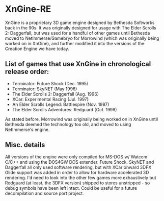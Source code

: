 # XnGine-RE

XnGine is a proprietary 3D game engine designed by Bethesda Softworks back in the 90s. 
It was originally designed for usage with The Elder Scrolls 2: Daggerfall, but was used for a handful of other games until Bethesda moved to NetImmerse/Gamebryo for Morrowind (which was originally being worked on in XnGine), and further modified it into the versions of the Creation Engine we have today.

## List of games that use XnGine in chronological release order:

- Terminator: Future Shock (Dec. 1995)
- Terminator: SkyNET (May 1996)
- The Elder Scrolls 2: Daggerfall (Aug. 1996)
- XCar: Experimental Racing (Jul. 1997)
- An Elder Scrolls Legend: Battlespire (Nov. 1997)
- The Elder Scrolls Adventures: Redguard (Oct. 1998)

As stated before, Morrowind was originally being worked on in XnGine until Bethesda deemed the technology too old, and moved to using NetImmerse's engine.

## Misc. details

All versions of the engine were only compiled for MS-DOS w/ Watcom C/C++ and using the DOS4GW DOS extender.
Future Shock, SkyNET and Daggerfall all only used software rendering, but with XCar onward 3DFX Glide support was added in order to allow for hardware accelerated 3D rendering.
I'd need to look into the other few games more exhaustively but Redguard (at least, the 3DFX version) shipped to stores unstripped - so debug symbols have been left intact.
Could be useful for a future decompilation and source port project.
